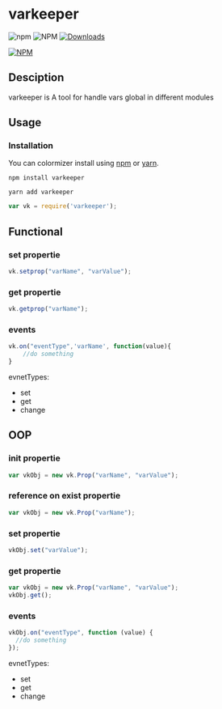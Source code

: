# varkeeper

![npm](https://img.shields.io/npm/v/varkeeper)
![NPM](https://img.shields.io/npm/l/varkeeper)
[![Downloads](https://img.shields.io/npm/dm/varkeeper)](https://www.npmjs.com/package/varkeeper)

[![NPM](https://nodei.co/npm/varkeeper.png)](https://www.npmjs.com/package/varkeeper)

## Desciption

varkeeper is A tool for handle vars global in different modules

## Usage

### Installation

You can colormizer install using [npm](https://www.npmjs.com/package/varkeeper) or [yarn](https://yarnpkg.com/package/varkeeper).

```
npm install varkeeper
```

```
yarn add varkeeper
```

```javascript
var vk = require('varkeeper');
```
## Functional

### set propertie

```javascript
vk.setprop("varName", "varValue");
```

### get propertie

```javascript
vk.getprop("varName");
```

### events

```javascript
vk.on("eventType",'varName', function(value){
    //do something
}
```

evnetTypes:

- set
- get
- change

## OOP

### init propertie

```javascript
var vkObj = new vk.Prop("varName", "varValue");
```

### reference on exist propertie

```javascript
var vkObj = new vk.Prop("varName");
```

### set propertie

```javascript
vkObj.set("varValue");
```

### get propertie

```javascript
var vkObj = new vk.Prop("varName", "varValue");
vkObj.get();
```

### events

```javascript
vkObj.on("eventType", function (value) {
  //do something
});
```

evnetTypes:

- set
- get
- change
